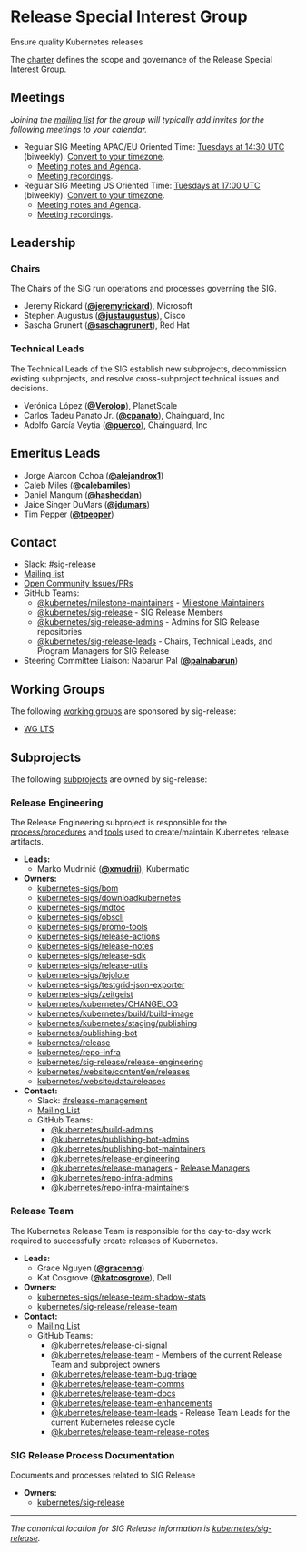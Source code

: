 <!---
This is an autogenerated file!

Please do not edit this file directly, but instead make changes to the
sigs.yaml file in the project root.

To understand how this file is generated, see https://git.k8s.io/community/generator/README.md
--->
# Release Special Interest Group

Ensure quality Kubernetes releases

The [charter](charter.md) defines the scope and governance of the Release Special Interest Group.

## Meetings
*Joining the [mailing list](https://groups.google.com/forum/#!forum/kubernetes-sig-release) for the group will typically add invites for the following meetings to your calendar.*
* Regular SIG Meeting APAC/EU Oriented Time: [Tuesdays at 14:30 UTC](https://zoom.us/j/327142148?pwd=RE9aZWtCc0hhOWs4ZTdXZ0hBM0ROdz09) (biweekly). [Convert to your timezone](http://www.thetimezoneconverter.com/?t=14:30&tz=UTC).
  * [Meeting notes and Agenda](https://bit.ly/k8s-sig-release-meeting).
  * [Meeting recordings](https://bit.ly/k8s-sig-release-videos).
* Regular SIG Meeting US Oriented Time: [Tuesdays at 17:00 UTC](https://zoom.us/j/327142148?pwd=RE9aZWtCc0hhOWs4ZTdXZ0hBM0ROdz09) (biweekly). [Convert to your timezone](http://www.thetimezoneconverter.com/?t=17:00&tz=UTC).
  * [Meeting notes and Agenda](https://bit.ly/k8s-sig-release-meeting).
  * [Meeting recordings](https://bit.ly/k8s-sig-release-videos).

## Leadership

### Chairs
The Chairs of the SIG run operations and processes governing the SIG.

* Jeremy Rickard (**[@jeremyrickard](https://github.com/jeremyrickard)**), Microsoft
* Stephen Augustus (**[@justaugustus](https://github.com/justaugustus)**), Cisco
* Sascha Grunert (**[@saschagrunert](https://github.com/saschagrunert)**), Red Hat

### Technical Leads
The Technical Leads of the SIG establish new subprojects, decommission existing
subprojects, and resolve cross-subproject technical issues and decisions.

* Verónica López (**[@Verolop](https://github.com/Verolop)**), PlanetScale
* Carlos Tadeu Panato Jr. (**[@cpanato](https://github.com/cpanato)**), Chainguard, Inc
* Adolfo García Veytia (**[@puerco](https://github.com/puerco)**), Chainguard, Inc

## Emeritus Leads

* Jorge Alarcon Ochoa (**[@alejandrox1](https://github.com/alejandrox1)**)
* Caleb Miles (**[@calebamiles](https://github.com/calebamiles)**)
* Daniel Mangum (**[@hasheddan](https://github.com/hasheddan)**)
* Jaice Singer DuMars (**[@jdumars](https://github.com/jdumars)**)
* Tim Pepper (**[@tpepper](https://github.com/tpepper)**)

## Contact
- Slack: [#sig-release](https://kubernetes.slack.com/messages/sig-release)
- [Mailing list](https://groups.google.com/forum/#!forum/kubernetes-sig-release)
- [Open Community Issues/PRs](https://github.com/kubernetes/community/labels/sig%2Frelease)
- GitHub Teams:
    - [@kubernetes/milestone-maintainers](https://github.com/orgs/kubernetes/teams/milestone-maintainers) - [Milestone Maintainers](https://git.k8s.io/sig-release/release-team#milestone-maintainers)
    - [@kubernetes/sig-release](https://github.com/orgs/kubernetes/teams/sig-release) - SIG Release Members
    - [@kubernetes/sig-release-admins](https://github.com/orgs/kubernetes/teams/sig-release-admins) - Admins for SIG Release repositories
    - [@kubernetes/sig-release-leads](https://github.com/orgs/kubernetes/teams/sig-release-leads) - Chairs, Technical Leads, and Program Managers for SIG Release
- Steering Committee Liaison: Nabarun Pal (**[@palnabarun](https://github.com/palnabarun)**)

## Working Groups

The following [working groups][working-group-definition] are sponsored by sig-release:
* [WG LTS](/wg-lts)


## Subprojects

The following [subprojects][subproject-definition] are owned by sig-release:
### Release Engineering
The Release Engineering subproject is responsible for the [process/procedures](https://github.com/kubernetes/sig-release/tree/master/release-engineering) and [tools](https://github.com/kubernetes/release) used to create/maintain Kubernetes release artifacts.
- **Leads:**
  - Marko Mudrinić (**[@xmudrii](https://github.com/xmudrii)**), Kubermatic
- **Owners:**
  - [kubernetes-sigs/bom](https://github.com/kubernetes-sigs/bom/blob/main/OWNERS)
  - [kubernetes-sigs/downloadkubernetes](https://github.com/kubernetes-sigs/downloadkubernetes/blob/master/OWNERS)
  - [kubernetes-sigs/mdtoc](https://github.com/kubernetes-sigs/mdtoc/blob/master/OWNERS)
  - [kubernetes-sigs/obscli](https://github.com/kubernetes-sigs/obscli/blob/master/OWNERS)
  - [kubernetes-sigs/promo-tools](https://github.com/kubernetes-sigs/promo-tools/blob/main/OWNERS)
  - [kubernetes-sigs/release-actions](https://github.com/kubernetes-sigs/release-actions/blob/master/OWNERS)
  - [kubernetes-sigs/release-notes](https://github.com/kubernetes-sigs/release-notes/blob/master/OWNERS)
  - [kubernetes-sigs/release-sdk](https://github.com/kubernetes-sigs/release-sdk/blob/main/OWNERS)
  - [kubernetes-sigs/release-utils](https://github.com/kubernetes-sigs/release-utils/blob/main/OWNERS)
  - [kubernetes-sigs/tejolote](https://github.com/kubernetes-sigs/tejolote/blob/main/OWNERS)
  - [kubernetes-sigs/testgrid-json-exporter](https://github.com/kubernetes-sigs/testgrid-json-exporter/blob/main/OWNERS)
  - [kubernetes-sigs/zeitgeist](https://github.com/kubernetes-sigs/zeitgeist/blob/master/OWNERS)
  - [kubernetes/kubernetes/CHANGELOG](https://github.com/kubernetes/kubernetes/blob/master/CHANGELOG/OWNERS)
  - [kubernetes/kubernetes/build/build-image](https://github.com/kubernetes/kubernetes/blob/master/build/build-image/OWNERS)
  - [kubernetes/kubernetes/staging/publishing](https://github.com/kubernetes/kubernetes/blob/master/staging/publishing/OWNERS)
  - [kubernetes/publishing-bot](https://github.com/kubernetes/publishing-bot/blob/master/OWNERS)
  - [kubernetes/release](https://github.com/kubernetes/release/blob/master/OWNERS)
  - [kubernetes/repo-infra](https://github.com/kubernetes/repo-infra/blob/master/OWNERS)
  - [kubernetes/sig-release/release-engineering](https://github.com/kubernetes/sig-release/blob/master/release-engineering/OWNERS)
  - [kubernetes/website/content/en/releases](https://github.com/kubernetes/website/blob/main/content/en/releases/OWNERS)
  - [kubernetes/website/data/releases](https://github.com/kubernetes/website/blob/main/data/releases/OWNERS)
- **Contact:**
  - Slack: [#release-management](https://kubernetes.slack.com/messages/release-management)
  - [Mailing List](https://groups.google.com/a/kubernetes.io/g/release-managers)
  - GitHub Teams:
    - [@kubernetes/build-admins](https://github.com/orgs/kubernetes/teams/build-admins)
    - [@kubernetes/publishing-bot-admins](https://github.com/orgs/kubernetes/teams/publishing-bot-admins)
    - [@kubernetes/publishing-bot-maintainers](https://github.com/orgs/kubernetes/teams/publishing-bot-maintainers)
    - [@kubernetes/release-engineering](https://github.com/orgs/kubernetes/teams/release-engineering)
    - [@kubernetes/release-managers](https://github.com/orgs/kubernetes/teams/release-managers) - [Release Managers](https://kubernetes.io/releases/release-managers/)
    - [@kubernetes/repo-infra-admins](https://github.com/orgs/kubernetes/teams/repo-infra-admins)
    - [@kubernetes/repo-infra-maintainers](https://github.com/orgs/kubernetes/teams/repo-infra-maintainers)
### Release Team
The Kubernetes Release Team is responsible for the day-to-day work required to successfully create releases of Kubernetes.
- **Leads:**
  - Grace Nguyen (**[@gracenng](https://github.com/gracenng)**)
  - Kat Cosgrove (**[@katcosgrove](https://github.com/katcosgrove)**), Dell
- **Owners:**
  - [kubernetes-sigs/release-team-shadow-stats](https://github.com/kubernetes-sigs/release-team-shadow-stats/blob/main/OWNERS)
  - [kubernetes/sig-release/release-team](https://github.com/kubernetes/sig-release/blob/master/release-team/OWNERS)
- **Contact:**
  - [Mailing List](https://groups.google.com/a/kubernetes.io/g/release-team)
  - GitHub Teams:
    - [@kubernetes/release-ci-signal](https://github.com/orgs/kubernetes/teams/release-ci-signal)
    - [@kubernetes/release-team](https://github.com/orgs/kubernetes/teams/release-team) - Members of the current Release Team and subproject owners
    - [@kubernetes/release-team-bug-triage](https://github.com/orgs/kubernetes/teams/release-team-bug-triage)
    - [@kubernetes/release-team-comms](https://github.com/orgs/kubernetes/teams/release-team-comms)
    - [@kubernetes/release-team-docs](https://github.com/orgs/kubernetes/teams/release-team-docs)
    - [@kubernetes/release-team-enhancements](https://github.com/orgs/kubernetes/teams/release-team-enhancements)
    - [@kubernetes/release-team-leads](https://github.com/orgs/kubernetes/teams/release-team-leads) - Release Team Leads for the current Kubernetes release cycle
    - [@kubernetes/release-team-release-notes](https://github.com/orgs/kubernetes/teams/release-team-release-notes)
### SIG Release Process Documentation
Documents and processes related to SIG Release
- **Owners:**
  - [kubernetes/sig-release](https://github.com/kubernetes/sig-release/blob/master/OWNERS)

[subproject-definition]: https://github.com/kubernetes/community/blob/master/governance.md#subprojects
[working-group-definition]: https://github.com/kubernetes/community/blob/master/governance.md#working-groups
<!-- BEGIN CUSTOM CONTENT -->
---

_The canonical location for SIG Release information is [kubernetes/sig-release](https://github.com/kubernetes/sig-release)._

<!-- END CUSTOM CONTENT -->
